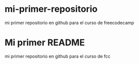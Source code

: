 # mi-primer-repositorio
mi primer repositorio en github para el curso de freecodecamp
# Mi primer README
mi primer repositorio en github para el curso de fcc
